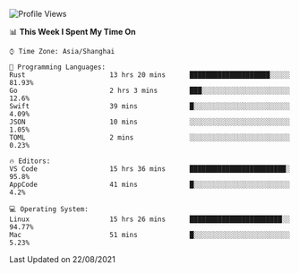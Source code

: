 <!--START_SECTION:waka-->
![Profile Views](http://img.shields.io/badge/Profile%20Views-7-blue)

📊 **This Week I Spent My Time On** 

```text
⌚︎ Time Zone: Asia/Shanghai

💬 Programming Languages: 
Rust                     13 hrs 20 mins      ████████████████████░░░░░   81.93% 
Go                       2 hrs 3 mins        ███░░░░░░░░░░░░░░░░░░░░░░   12.6% 
Swift                    39 mins             █░░░░░░░░░░░░░░░░░░░░░░░░   4.09% 
JSON                     10 mins             ░░░░░░░░░░░░░░░░░░░░░░░░░   1.05% 
TOML                     2 mins              ░░░░░░░░░░░░░░░░░░░░░░░░░   0.23%

🔥 Editors: 
VS Code                  15 hrs 36 mins      ████████████████████████░   95.8% 
AppCode                  41 mins             █░░░░░░░░░░░░░░░░░░░░░░░░   4.2%

💻 Operating System: 
Linux                    15 hrs 26 mins      ███████████████████████░░   94.77% 
Mac                      51 mins             █░░░░░░░░░░░░░░░░░░░░░░░░   5.23%

```


 Last Updated on 22/08/2021
<!--END_SECTION:waka-->
